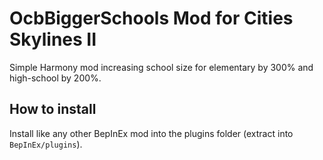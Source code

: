 # OcbBiggerSchools Mod for Cities Skylines II

Simple Harmony mod increasing school size for
elementary by 300% and high-school by 200%.

## How to install

Install like any other BepInEx mod into the
plugins folder (extract into `BepInEx/plugins`).
